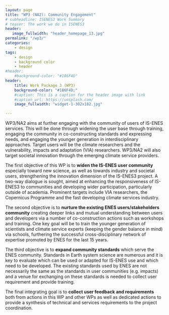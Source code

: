 ```yaml
---
layout: page
title: "WP3 (NA2): Community Engagement"
# subheadline: ISENES3 Work Summary
# teaser: The work we do in ISENES3
header:
   image_fullwidth: "header_homepage_13.jpg"
permalink: "/wp3/"
categories:
    - design
tags:
    - design
    - background color
    - header
#header:
    #background-color: "#186F4D"
header:
    title: Work Package 3 (WP3)
    background-color: "#186F4D;"
    #caption: This is a caption for the header image with link
    #caption_url: https://unsplash.com/
    image_fullwidth: "widget-1-302x182.jpg"

---
```

WP3/NA2 aims at further engaging with the community of users of IS-ENES services. This will be done through widening the user base through training, engaging the community in co-constructing standards and expressing needs, and engaging the younger generation in interdisciplinary approaches. Target users will be the climate researchers and the vulnerability, impacts and adaptation (VIA) researchers. WP3/NA2 will also target societal innovation through the emerging climate service providers.

The first objective of this WP is to **widen the IS-ENES user community** especially toward new science, as well as towards industry and societal users, strengthening the innovation dimension of the IS-ENES3 project. A two-way dialogue is sought, aimed at enhancing the responsiveness of IS-ENES3 to communities and developing wider participation, particularly outside of academia. Prominent targets include VIA researchers, the Copernicus Programme and the fast developing climate services industry.

The second objective is to **nurture the existing ENES users/stakeholders community** creating deeper links and mutual understanding between users and developers via a number of co-construction actions such as workshops and training. One key goal will be to train the younger generation of scientists and climate service experts (keeping the gender balance in mind) via schools, furthering the successful cross-disciplinary network of expertise promoted by ENES for the last 15 years.

The third objective is to **expand community standards** which serve the ENES community. Standards in Earth system science are numerous and it is key to evaluate which can be used or adapted for IS-ENES use and which need to be developed. The existing standards used by ENES are not necessarily the same as the standards in user communities (e.g. impacts) and a venue for exchanging on these standards is needed to collect user requirement and provide training.

The final integrating goal is to **collect user feedback and requirements** both from actions in this WP and other WPs as well as dedicated actions to provide a synthesis of technical and services requirements to the project coordination.
